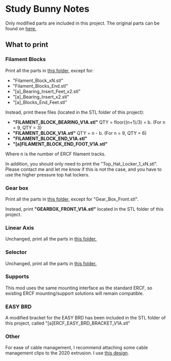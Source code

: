 # Study Bunny Notes
Only modified parts are included in this project. The original parts can be found on [here.](https://github.com/EtteGit/EnragedRabbitProject/tree/main/Carrot_Feeder) 

## What to print

### Filament Blocks

Print all the parts in [this folder,](https://github.com/EtteGit/EnragedRabbitProject/tree/main/Carrot_Feeder/Stls/Gear%20box) except for:
- "Filament_Block_xN.stl"
- "Filament_Blocks_End.stl"
- "[a]_Bearing_Insert_Feet_x2.stl"
- "[a]_Bearing_Insert_x2.stl"
- "[a]_Blocks_End_Feet.stl"

Instead, print these files (located in the STL folder of this project):
- **"FILAMENT_BLOCK_BEARING_V1A.stl"** QTY = floor((n+1)/3) = b. (For n = 9, QTY = 3)
- **"FILAMENT_BLOCK_V1A.stl"** QTY = n - b. (For n = 9, QTY = 6)
- **"FILAMENT_BLOCK_END_V1A.stl"**
- **"[a]FILAMENT_BLOCK_END_FOOT_V1A.stl"**

Where n is the number of ERCF filament tracks.

In addition, you should only need to print the "Top_Hat_Locker_1_xN.stl". Please contact me and let me know if this is not the case, and you have to use the higher pressure top hat lockers.

### Gear box

Print all the parts in [this folder,](https://github.com/EtteGit/EnragedRabbitProject/tree/main/Carrot_Feeder/Stls/Gear%20box) except for "Gear_Box_Front.stl". 

Instead, print **"GEARBOX_FRONT_V1A.stl"** located in the STL folder of this project.

### Linear Axis
Unchanged, print all the parts in [this folder.](https://github.com/EtteGit/EnragedRabbitProject/tree/main/Carrot_Feeder/Stls/Linear%20axis)

### Selector

Unchanged, print all the parts in [this folder.](https://github.com/EtteGit/EnragedRabbitProject/tree/main/Carrot_Feeder/Stls/Selector)

### Supports

This mod uses the same mounting interface as the standard ERCF, so existing ERCF mounting/support solutions will remain compatible.

### EASY BRD

A modified bracket for the EASY BRD has been included in the STL folder of this project, called "[a]ERCF_EASY_BRD_BRACKET_V1A.stl"

### Other

For ease of cable management, I recommend attaching some cable management clips to the 2020 extrusion. I use [this design](https://www.printables.com/model/6593-2020-extrusion-zip-tie-clip).

